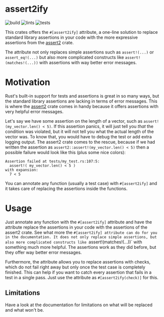 # assert2ify
![build](https://github.com/geo-ant/assert2ify/workflows/build/badge.svg?branch=main)
![lints](https://github.com/geo-ant/assert2ify/workflows/lints/badge.svg?branch=main)
![tests](https://github.com/geo-ant/assert2ify/workflows/tests/badge.svg?branch=main)

This crates offers the `#[assert2ify]` attribute, a one-line solution to replace standard
library assertions in your code with the more expressive assertions from the
[assert2](https://crates.io/crates/assert2) crate.

The attribute not only replaces simple assertions
such as `assert!(...)` or `assert_eq!(...)` but also more complicated constructs like `assert!(matches!(...))` with assertions with way
better error messages.

# Motivation
Rust's built-in support for tests and assertions is great in so many ways, but the standard library
assertions are lacking in terms of error messages. This is where the [assert2](https://crates.io/crates/assert2) crate comes in handy
because it offers assertions with very helpful error messages.

Let's say we have some assertion on the length of a vector, such as `assert!(my_vector.len() < 5)`. 
If this assertion panics, it will just tell you _that_ the condition was violated, 
but it will not tell you what the actual length of the
vector was. To know that, you would have to debug the
test or add extra logging output. The assert2 crate
comes to the rescue, because if we had written the assertion as `assert2::assert!(my_vector.len() < 5)`
then a possible failure would look like this (plus some nice colors):
```shell
Assertion failed at tests/my_test.rs:107:5:
  assert!( my_vector.len() < 5 )
with expansion:
  7 < 5
```

You can annotate any function (usually a test case) with `#[assert2ify]` and it
takes care of replacing the assertions inside the functions.

# Usage
Just annotate any function with the `#[assert2ify]` attribute and have the attribute
replace the assertions in your code with the assertions of the assert2 crate.
See what more the `#[assert2ify] attribute can do for you in the documentation.
It does not only replace simple assertions, but also more complicated constructs like
`assert!(matches!(...))` with something much more helpful. The assertions work as they did before,
but they offer way better error messages.

Furthermore, the attribute allows you to replace assertions with checks, which do not fail right away but only once the test case is completely
finished. This can help if you want to catch every assertion that fails in a test in a single pass. Just use
the attribute as `#[assert2ify(check)]` for this.

## Limitations
Have a look at the documentation for limitations on what will be replaced and what won't be.
